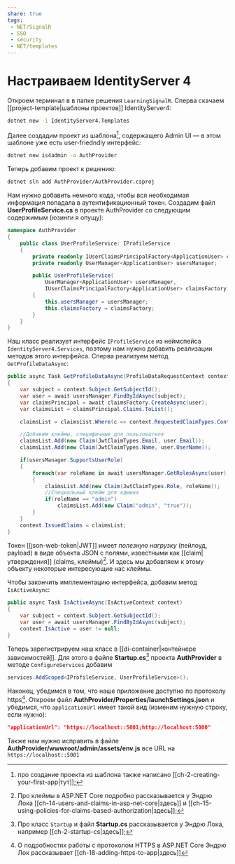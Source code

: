 ```yaml
---
share: true
tags:
 - NET/SignalR
 - SSO
 - security
 - NET/templates
---
```

# Настраиваем IdentityServer 4
Откроем терминал в в папке решения `LearningSignalR`. Сперва скачаем [[project-template|шаблоны проектов]] IdentityServer4:
```bash
dotnet new -i IdentityServer4.Templates
```
Далее создадим проект из шаблона[^1], содержащего Admin UI — в этом шаблоне уже есть user-friedndly интерфейс:

```bash
dotnet new is4admin -o AuthProvider
```
Теперь добавим проект к решению:
```bash
dotnet sln add AuthProvider/AuthProvider.csproj
```
Нам нужно добавить немного кода, чтобы вся необходимая информация попадала в аутентификационный токен. Создадим файл **UserProfileService.cs** в проекте AuthProvider со следующим содержимым (юзинги я опущу):
```csharp
namespace AuthProvider
{
	public class UserProfileService: IProfileService
	{
		private readonly IUserClaimsPrincipalFactory<ApplicationUser> claimsFactory;
		private readonly UserManager<ApplicationUser> usersManager;

		public UserProfileService(
			UserManager<ApplicationUser> usersManager,
			IUserClaimsPrincipalFactory<ApplicationUser> claimsFactory)
		{
			this.usersManager = usersManager;
			this.claimsFactory = claimsFactory;
		}
	}
}
```
Наш класс реализует интерфейс `IProfileService` из неймспейса `IdentityServer4.Services`, поэтому нам нужно добавить реализации методов этого интерфейса. Сперва реализуем метод `GetProfileDataAsync`:
```csharp
public async Task GetProfileDataAsync(ProfileDataRequestContext context)
{
	var subject = context.Subject.GetSubjectId();
	var user = await usersManager.FindByIdAsync(subject);
	var claimsPrincipal = await claimsFactory.CreateAsync(user);
	var claimsList = claimsPrincipal.Claims.ToList();

	claimsList = claimsList.Where(c => context.RequestedClaimTypes.Contains(c.Type)).ToList();

	//Добавим клеймы, специфичные для пользователя
	claimsList.Add(new Claim(JwtClaimTypes.Email, user.Email));
	claimsList.Add(new Claim(JwtClaimTypes.Name, user.UserName));

	if(usersManager.SupportsUserRole)
	{
		foreach(var roleName in await usersManager.GetRolesAsync(user))
		{
			claimsList.Add(new Claim(JwtClaimTypes.Role, roleName));
			//Специальный клейм для админа
			if(roleName == "admin")
				claimsList.Add(new Claim("admin", "true"));
		}
	}
	context.IssuedClaims = claimsList;
}
```
Токен [[json-web-token|JWT]] имеет *полезную нагрузку* (пейлоуд, payload) в виде объекта JSON с полями, известными как [[claim|утверждения]] (claims, клеймы)[^2]. И здесь мы добавляем к этому объекту некоторые интересующие нас клеймы.

Чтобы закончить имплементацию интерфейса, добавим метод `IsActiveAsync`:
```csharp
public async Task IsActiveAsync(IsActiveContext context)
{
	var subject = context.Subject.GetSubjectId();
	var user = await usersManager.FindByIdAsync(subject);
	context.IsActive = user != null;
}
```

Теперь зарегистрируем наш класс в [[di-container|контейнере зависимостей]]. Для этого в файле **Startup.cs**[^3] проекта **AuthProvider** в методе `ConfigureServices` добавим
```csharp
services.AddScoped<IProfileService, UserProfileService>();
```
Наконец, убедимся в том, что наше приложение доступно по протоколу https[^4]. Откроем файл **AuthProvider/Properties/launchSettings.json** и убедимся, что `applicationUrl` имеет такой вид (изменим нужную строку, если нужно):
```json
"applicationUrl": "https://localhost::5001;http://localhost:5000"
```
Также нам нужно исправить в файле **AuthProvider/wwwroot/admin/assets/env.js** все URL на `https://localhost::5001`

[^1]: про создание проекта из шаблона также написано [[ch-2-creating-your-first-app|тут]];
[^2]: Про клеймы в ASP.NET Core подробно рассказывается у Эндрю Лока [[ch-14-users-and-claims-in-asp-net-core|здесь]] и [[ch-15-using-policies-for-claims-based-authorization|здесь]];
[^3]: Про класс `Startup` и файл **Startup.cs** рассказывается у Эндрю Лока, например [[ch-2-startup-cs|здесь]];
[^4]: О подробностях работы с протоколом HTTPS в ASP.NET Core Эндрю Лок рассказывает [[ch-18-adding-https-to-app|здесь]]